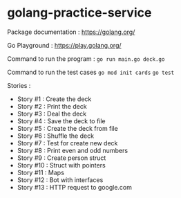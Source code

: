 # golang-practice-service


Package documentation : https://golang.org/

Go Playground : https://play.golang.org/


Command to run the program : `go run main.go deck.go`

Command to run the test cases
`go mod init cards`
`go test`


Stories :
- Story #1 : Create the deck
- Story #2 : Print the deck
- Story #3 : Deal the deck
- Story #4 : Save the deck to file
- Story #5 : Create the deck from file
- Story #6 : Shuffle the deck
- Story #7 : Test for create new deck
- Story #8 : Print even and odd numbers
- Story #9 : Create person struct
- Story #10 : Struct with pointers
- Story #11 : Maps
- Story #12 : Bot with interfaces
- Story #13 : HTTP request to google.com